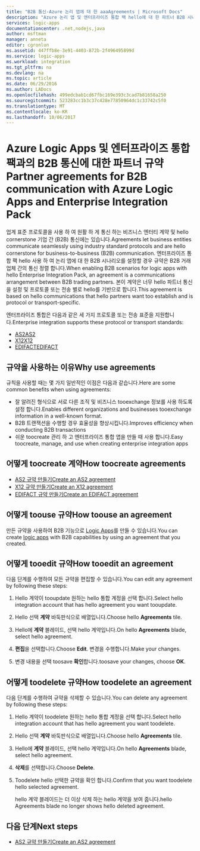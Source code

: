 ```yaml
---
title: "B2B 통신-Azure 논리 앱에 대 한 aaaAgreements | Microsoft Docs"
description: "Azure 논리 앱 및 엔터프라이즈 통합 팩 hello에 대 한 파트너 B2B 시나리오에서 통신할 수 있도록 규약 만들기"
services: logic-apps
documentationcenter: .net,nodejs,java
author: msftman
manager: anneta
editor: cgronlun
ms.assetid: 447ffb8e-3e91-4403-872b-2f496495899d
ms.service: logic-apps
ms.workload: integration
ms.tgt_pltfrm: na
ms.devlang: na
ms.topic: article
ms.date: 06/29/2016
ms.author: LADocs
ms.openlocfilehash: 499edcbab1cd67fbc169e393c3cad7b81658a250
ms.sourcegitcommit: 523283cc1b3c37c428e77850964dc1c33742c5f0
ms.translationtype: MT
ms.contentlocale: ko-KR
ms.lasthandoff: 10/06/2017
---
```

# <a name="partner-agreements-for-b2b-communication-with-azure-logic-apps-and-enterprise-integration-pack"></a><span data-ttu-id="17eef-103">Azure Logic Apps 및 엔터프라이즈 통합 팩과의 B2B 통신에 대한 파트너 규약</span><span class="sxs-lookup"><span data-stu-id="17eef-103">Partner agreements for B2B communication with Azure Logic Apps and Enterprise Integration Pack</span></span>

<span data-ttu-id="17eef-104">업계 표준 프로토콜을 사용 하 여 원활 하 게 통신 하는 비즈니스 엔터티 계약 및 hello cornerstone 기업 간 (B2B) 통신에는 있습니다.</span><span class="sxs-lookup"><span data-stu-id="17eef-104">Agreements let business entities communicate seamlessly using industry standard protocols and are hello cornerstone for business-to-business (B2B) communication.</span></span> <span data-ttu-id="17eef-105">엔터프라이즈 통합 팩 hello 사용 하 여 논리 앱에 대 한 B2B 시나리오를 설정할 경우 규약은 B2B 거래 업체 간의 통신 정렬 합니다.</span><span class="sxs-lookup"><span data-stu-id="17eef-105">When enabling B2B scenarios for logic apps with hello Enterprise Integration Pack, an agreement is a communications arrangement between B2B trading partners.</span></span> <span data-ttu-id="17eef-106">본이 계약은 너무 hello 파트너 통신을 설정 및 프로토콜 또는 전송 별로 hello를 기반으로 합니다.</span><span class="sxs-lookup"><span data-stu-id="17eef-106">This agreement is based on hello communications that hello partners want too establish and is protocol or transport-specific.</span></span>

<span data-ttu-id="17eef-107">엔터프라이즈 통합은 다음과 같은 세 가지 프로토콜 또는 전송 표준을 지원합니다.</span><span class="sxs-lookup"><span data-stu-id="17eef-107">Enterprise integration supports these protocol or transport standards:</span></span>

* [<span data-ttu-id="17eef-108">AS2</span><span class="sxs-lookup"><span data-stu-id="17eef-108">AS2</span></span>](logic-apps-enterprise-integration-as2.md)
* [<span data-ttu-id="17eef-109">X12</span><span class="sxs-lookup"><span data-stu-id="17eef-109">X12</span></span>](logic-apps-enterprise-integration-x12.md)
* [<span data-ttu-id="17eef-110">EDIFACT</span><span class="sxs-lookup"><span data-stu-id="17eef-110">EDIFACT</span></span>](logic-apps-enterprise-integration-edifact.md)

## <a name="why-use-agreements"></a><span data-ttu-id="17eef-111">규약을 사용하는 이유</span><span class="sxs-lookup"><span data-stu-id="17eef-111">Why use agreements</span></span>

<span data-ttu-id="17eef-112">규칙을 사용할 때는 몇 가지 일반적인 이점은 다음과 같습니다.</span><span class="sxs-lookup"><span data-stu-id="17eef-112">Here are some common benefits when using agreements:</span></span>

* <span data-ttu-id="17eef-113">잘 알려진 형식으로 서로 다른 조직 및 비즈니스 tooexchange 정보를 사용 하도록 설정 합니다.</span><span class="sxs-lookup"><span data-stu-id="17eef-113">Enables different organizations and businesses tooexchange information in a well-known format.</span></span>
* <span data-ttu-id="17eef-114">B2B 트랜잭션을 수행할 경우 효율성을 향상시킵니다.</span><span class="sxs-lookup"><span data-stu-id="17eef-114">Improves efficiency when conducting B2B transactions</span></span>
* <span data-ttu-id="17eef-115">쉬운 toocreate 관리 하 고 엔터프라이즈 통합 앱을 만들 때 사용 합니다.</span><span class="sxs-lookup"><span data-stu-id="17eef-115">Easy toocreate, manage, and use when creating enterprise integration apps</span></span>

## <a name="how-toocreate-agreements"></a><span data-ttu-id="17eef-116">어떻게 toocreate 계약</span><span class="sxs-lookup"><span data-stu-id="17eef-116">How toocreate agreements</span></span>

* [<span data-ttu-id="17eef-117">AS2 규약 만들기</span><span class="sxs-lookup"><span data-stu-id="17eef-117">Create an AS2 agreement</span></span>](logic-apps-enterprise-integration-as2.md)
* [<span data-ttu-id="17eef-118">X12 규약 만들기</span><span class="sxs-lookup"><span data-stu-id="17eef-118">Create an X12 agreement</span></span>](logic-apps-enterprise-integration-x12.md)
* [<span data-ttu-id="17eef-119">EDIFACT 규약 만들기</span><span class="sxs-lookup"><span data-stu-id="17eef-119">Create an EDIFACT agreement</span></span>](logic-apps-enterprise-integration-edifact.md)

## <a name="how-toouse-an-agreement"></a><span data-ttu-id="17eef-120">어떻게 toouse 규약</span><span class="sxs-lookup"><span data-stu-id="17eef-120">How toouse an agreement</span></span>

<span data-ttu-id="17eef-121">만든 규약을 사용하여 B2B 기능으로 [Logic Apps](logic-apps-what-are-logic-apps.md "논리 앱에 대해 알아보기")를 만들 수 있습니다.</span><span class="sxs-lookup"><span data-stu-id="17eef-121">You can create [logic apps](logic-apps-what-are-logic-apps.md "Learn about Logic apps") with B2B capabilities by using an agreement that you created.</span></span>

## <a name="how-tooedit-an-agreement"></a><span data-ttu-id="17eef-122">어떻게 tooedit 규약</span><span class="sxs-lookup"><span data-stu-id="17eef-122">How tooedit an agreement</span></span>

<span data-ttu-id="17eef-123">다음 단계를 수행하여 모든 규약을 편집할 수 있습니다.</span><span class="sxs-lookup"><span data-stu-id="17eef-123">You can edit any agreement by following these steps:</span></span>

1. <span data-ttu-id="17eef-124">Hello 계약이 tooupdate 원하는 hello 통합 계정을 선택 합니다.</span><span class="sxs-lookup"><span data-stu-id="17eef-124">Select hello integration account that has hello agreement you want tooupdate.</span></span>

2. <span data-ttu-id="17eef-125">Hello 선택 **계약** 바둑판식으로 배열입니다.</span><span class="sxs-lookup"><span data-stu-id="17eef-125">Choose hello **Agreements** tile.</span></span>

3. <span data-ttu-id="17eef-126">Hello에 **계약** 블레이드, 선택 hello 계약입니다.</span><span class="sxs-lookup"><span data-stu-id="17eef-126">On hello **Agreements** blade, select hello agreement.</span></span>

4. <span data-ttu-id="17eef-127">**편집**을 선택합니다.</span><span class="sxs-lookup"><span data-stu-id="17eef-127">Choose **Edit**.</span></span> <span data-ttu-id="17eef-128">변경을 수행합니다.</span><span class="sxs-lookup"><span data-stu-id="17eef-128">Make your changes.</span></span>

5. <span data-ttu-id="17eef-129">변경 내용을 선택 toosave **확인**합니다.</span><span class="sxs-lookup"><span data-stu-id="17eef-129">toosave your changes, choose **OK**.</span></span>

## <a name="how-toodelete-an-agreement"></a><span data-ttu-id="17eef-130">어떻게 toodelete 규약</span><span class="sxs-lookup"><span data-stu-id="17eef-130">How toodelete an agreement</span></span>

<span data-ttu-id="17eef-131">다음 단계를 수행하여 규약을 삭제할 수 있습니다.</span><span class="sxs-lookup"><span data-stu-id="17eef-131">You can delete any agreement by following these steps:</span></span>

1. <span data-ttu-id="17eef-132">Hello 계약이 toodelete 원하는 hello 통합 계정을 선택 합니다.</span><span class="sxs-lookup"><span data-stu-id="17eef-132">Select hello integration account that has hello agreement you want toodelete.</span></span>
2. <span data-ttu-id="17eef-133">Hello 선택 **계약** 바둑판식으로 배열입니다.</span><span class="sxs-lookup"><span data-stu-id="17eef-133">Choose hello **Agreements** tile.</span></span>
3. <span data-ttu-id="17eef-134">Hello에 **계약** 블레이드, 선택 hello 계약입니다.</span><span class="sxs-lookup"><span data-stu-id="17eef-134">On hello **Agreements** blade, select hello agreement.</span></span>
4. <span data-ttu-id="17eef-135">**삭제**를 선택합니다.</span><span class="sxs-lookup"><span data-stu-id="17eef-135">Choose **Delete**.</span></span>
5. <span data-ttu-id="17eef-136">Toodelete hello 선택한 규약을 확인 합니다.</span><span class="sxs-lookup"><span data-stu-id="17eef-136">Confirm that you want toodelete hello selected agreement.</span></span>

    <span data-ttu-id="17eef-137">hello 계약 블레이드는 더 이상 삭제 하는 hello 계약을 보여 줍니다.</span><span class="sxs-lookup"><span data-stu-id="17eef-137">hello Agreements blade no longer shows hello deleted agreement.</span></span>

## <a name="next-steps"></a><span data-ttu-id="17eef-138">다음 단계</span><span class="sxs-lookup"><span data-stu-id="17eef-138">Next steps</span></span>
* [<span data-ttu-id="17eef-139">AS2 규약 만들기</span><span class="sxs-lookup"><span data-stu-id="17eef-139">Create an AS2 agreement</span></span>](logic-apps-enterprise-integration-as2.md)
